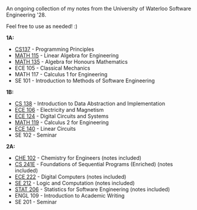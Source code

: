 An ongoing collection of my notes from the University of Waterloo Software Engineering '28.

Feel free to use as needed! :)

**1A:**
  - [CS137](https://github.com/Sehgal-Arjun/Software-Engineering-Notes-UWaterloo/blob/main/1A/CS137.txt) - Programming Principles
  - [MATH 115](https://github.com/Sehgal-Arjun/Software-Engineering-Notes-UWaterloo/blob/main/1A/MATH115.pdf) - Linear Algebra for Engineering
  - [MATH 135](https://github.com/Sehgal-Arjun/Software-Engineering-Notes-UWaterloo/blob/main/1A/MATH135.pdf) - Algebra for Honours Mathematics
  - ECE 105 - Classical Mechanics
  - MATH 117 - Calculus 1 for Engineering
  - SE 101 - Introduction to Methods of Software Engineering

**1B:**
  - [CS 138](https://github.com/Sehgal-Arjun/Software-Engineering-Notes-UWaterloo/blob/main/1B/CS138.txt) - Introduction to Data Abstraction and Implementation
  - [ECE 106](https://github.com/Sehgal-Arjun/Software-Engineering-Notes-UWaterloo/blob/main/1B/ECE106.pdf) - Electricity and Magnetism
  - [ECE 124](https://github.com/Sehgal-Arjun/Software-Engineering-Notes-UWaterloo/blob/main/1B/ECE124.pdf) - Digital Circuits and Systems
  - [MATH 119](https://github.com/Sehgal-Arjun/Software-Engineering-Notes-UWaterloo/blob/main/1B/MATH119.pdf) - Calculus 2 for Engineering
  - [ECE 140](https://github.com/Sehgal-Arjun/Software-Engineering-Notes-UWaterloo/blob/main/1B/ECE140.pdf) - Linear Circuits
  - SE 102 - Seminar

**2A:**
  - [CHE 102](https://github.com/Sehgal-Arjun/Software-Engineering-Notes-UWaterloo/blob/main/2A/CHE102.pdf) - Chemistry for Engineers (notes included)
  - [CS 241E](https://github.com/Sehgal-Arjun/Software-Engineering-Notes-UWaterloo/blob/main/2A/CS241E.txt) - Foundations of Sequential Programs (Enriched) (notes included)
  - [ECE 222](https://github.com/Sehgal-Arjun/Software-Engineering-Notes-UWaterloo/blob/main/2A/ECE222.pdf) - Digital Computers (notes included)
  - [SE 212](https://github.com/Sehgal-Arjun/Software-Engineering-Notes-UWaterloo/blob/main/2A/SE212.pdf) - Logic and Computation (notes included)
  - [STAT 206](https://github.com/Sehgal-Arjun/Software-Engineering-Notes-UWaterloo/blob/main/2A/STAT206/STAT206.pdf) - Statistics for Software Engineering (notes included)
  - ENGL 109 - Introduction to Academic Writing
  - SE 201 - Seminar

